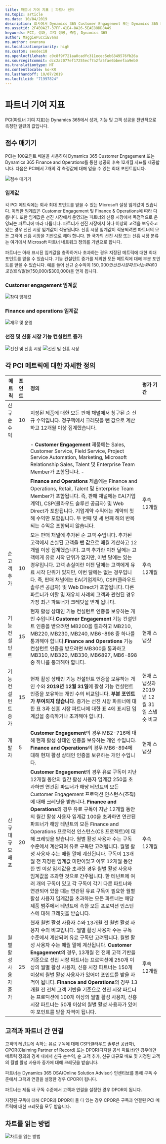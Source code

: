 ```yaml
---
title: 파트너 기여 지표 | 파트너 센터
ms.topic: article
ms.date: 10/04/2019
description: 회사에서 Dynamics 365 Customer Engagement 또는 Dynamics 365 Finance and Operations를 수행하는 방법을 보여 주는 데이터
ms.assetid: 2F4B9A27-37FF-41E4-8A26-5EAE88DD8A49
keywords: PCI, 성과, 고객 성공, 측정, Dynamics 365
author: MaggiePucciEvans
ms.author: evansma
ms.localizationpriority: high
ms.custom: seodec18
ms.openlocfilehash: c0c8f9f721aa0cadfc311ecec5eb6349576fb26a
ms.sourcegitcommit: dcc2a2077ef17255ecf7a2fa5fae6bbeefaa9eb0
ms.translationtype: HT
ms.contentlocale: ko-KR
ms.lasthandoff: 10/07/2019
ms.locfileid: "71997824"
---
```

# <a name="partner-contribution-indicators"></a>파트너 기여 지표

PCI(파트너 기여 지표)는 Dynamics 365에서 성과, 기능 및 고객 성공을 전반적으로 측정한 일련의 값입니다.

## <a name="scoring"></a>점수 매기기

PCI는 100포인트 배율을 사용하여 Dynamics 365 Customer Engagement 또는 Dynamics 365 Finance and Operations를 통한 성공의 후속 12개월 지표를 제공합니다. 다음은 PCI에서 7개의 각 측정값에 대해 얻을 수 있는 최대 포인트입니다.

![점수 매기기](images/pci1.png)

### <a name="thresholds"></a>임계값

각 PCI 메트릭에는 회사 최대 포인트를 얻을 수 있는 Microsoft 설정 임계값이 있습니다. 이러한 임계값은 Customer Engagement 및 Finance & Operations에 따라 다릅니다. 또한 임계값은 선진 시장에서 운영되는 파트너와 신흥 시장에서 독점적으로 운영되는 파트너에 따라 다릅니다. 파트너가 선진 시장에서 하나 이상의 고객을 보유하고 있는 경우 선진 시장 임계값이 적용됩니다. 신흥 시장 임계값이 적용되려면 파트너의 모든 고객이 신흥 시장을 기반으로 해야 합니다. 한 국가의 선진 시장 또는 신흥 시장 분류는 여기에서 Microsoft 파트너 네트워크 정의를 기반으로 합니다.

파트너는 아래 표시된 임계값을 충족하거나 초과하는 경우 지정된 메트릭에 대한 최대 포인트를 얻을 수 있습니다. 기능 컨설턴트 증가를 제외한 모든 메트릭에 대해 부분 포인트를 얻을 수 있습니다. 예를 들어 신규 순수익이 $150,000인 선진 시장 파트너는 최대 10포인트의 절반($150,000/$300,000)을 얻게 됩니다.

### <a name="customer-engagement-thresholds"></a>Customer engagement 임계값

![참여 임계값](images/pci3.png)

### <a name="finance-and-operations-thresholds"></a>Finance and operations 임계값

![재무 및 운영](images/pci4.png)

### <a name="developed-and-emerging-markets-functional-consultant-growth"></a>선진 및 신흥 시장 기능 컨설턴트 증가 

![선진 및 신흥 시장](images/pci6.png)
![선진 및 신흥 시장](images/pci7.png)

## <a name="detailed-definitions-for-each-of-the-pci-metrics"></a>각 PCI 메트릭에 대한 자세한 정의


|**메트릭**   |**포인트**   |**정의**   |**평가 기간**|
|---------------|:--------------------------|:-------------------|:----------|
|신규 순수익|10|지정된 제품에 대한 모든 판매 채널에서 청구된 순 신규 수익입니다. 청구액에서 크레딧을 뺀 값으로 계산하고 12개월 이상 집계했습니다.
||| - **Customer Engagement** 제품에는 Sales, Customer Service, Field Service, Project Service Automation, Marketing, Microsoft Relationship Sales, Talent 및 Enterprise Team Member가 포함됩니다. -
||| **Finance and Operations** 제품에는 Finance and Operations, Retail, Talent 및 Enterprise Team Member가 포함됩니다. 즉, 판매 채널에는 EA(기업계약), CSP(클라우드 솔루션 공급자) 및 Web Direct가 포함됩니다. 기업계약 수익에는 계약의 첫해 수익만 포함됩니다. 두 번째 및 세 번째 해의 반복되는 수익은 포함되지 않습니다.|후속 12개월|
|순 고객 추가|10|모든 판매 채널에 추가된 순 고객 수입니다. 추가된 고객에서 손실된 고객을 뺀 값으로 매월 계산하고 12개월 이상 집계했습니다. 고객 추가란 이전 달에는 고객에게 유료 시작 단위가 없지만, 이번 달에는 있는 경우입니다. 고객 손실이란 이전 달에는 고객에게 유료 시작 단위가 있지만, 이번 달에는 없는 경우입니다. 즉, 판매 채널에는 EA(기업계약), CSP(클라우드 솔루션 공급자) 및 Web Direct가 포함됩니다. 다른 파트너가 이탈 및 재유치 사례의 고객과 관련된 경우 가장 최근 파트너가 크레딧을 받게 됩니다.|후속 12개월|
|기능 컨설턴트|15 |현재 활성 상태인 기능 컨설턴트 인증을 보유하는 개인 수입니다.**Customer Engagement** 기능 컨설턴트 인증을 받으려면 MB200을 통과하고 MB210, MB220, MB230, MB240, MB6-898 중 하나를 통과해야 합니다.**Finance and Operations** 기능 컨설턴트 인증을 받으려면 MB300을 통과하고 MB310, MB320, MB330, MB6897, MB6-898 중 하나를 통과해야 합니다.|현재 스냅샷|
|기능 컨설턴트 증가|15|현재 활성 상태인 기능 컨설턴트 인증을 보유하는 개인 수와 **2019년 12월 31일**에 활성 기능 컨설턴트 인증을 보유하는 개인 수의 비교입니다. **부분 포인트가 부여되지 않습니다**. 증가는 선진 시장 파트너에 대한 표 3과 신흥 시장 파트너에 대한 표 4에 표시된 임계값을 충족하거나 초과해야 합니다.|현재 스냅샷과 2019년 12월 31일 스냅숏 비교|
|개발자|5|**Customer Engagement**의 경우 MB2-716에 대해 현재 활성 상태인 인증을 보유하는 개인 수입니다. **Finance and Operations**의 경우 MB6-894에 대해 현재 활성 상태인 인증을 보유하는 개인 수입니다.|현재 스냅샷|
|신규 대규모 배포|20|**Customer Engagement**의 경우 유료 구독이 지난 12개월 동안의 월간 활성 사용자 임계값 250을 초과하면 연관된 파트너가 해당 테넌트의 모든 Customer Engagement 프로덕션 인스턴스(조직)에 대해 크레딧을 받습니다. **Finance and Operations**의 경우 유료 구독이 지난 12개월 동안의 월간 활성 사용자 임계값 100을 초과하면 연관된 파트너가 해당 테넌트의 모든 Finance and Operations 프로덕션 인스턴스(CS 프로젝트)에 대해 크레딧을 받습니다. 월별 활성 사용자 수는 구독 수준에서 계산되며 유료 구독만 고려됩니다. 월별 활성 사용자 수는 매월 말에 계산됩니다. 구독이 13개월 전 지정된 임계값 미만이었고 이후 12개월 동안 한 번 이상 임계값을 초과한 경우 월별 활성 사용자 임계값을 초과한 것으로 간주됩니다. 한 테넌트에 여러 개의 구독이 있고 각 구독이 각기 다른 파트너와 연관되어 있을 때는 연관된 유료 구독이 필요한 월별 활성 사용자 임계값을 초과하는 모든 파트너는 해당 제품 범주에서 테넌트에 속한 모든 프로덕션 인스턴스에 대해 크레딧을 받습니다.|후속 12개월|
|월별 활성 사용자 증가|25|현재 월별 활성 사용자 수와 13개월 전 월별 활성 사용자 수의 비교입니다. 월별 활성 사용자 수는 구독 수준에서 계산되며 유료 구독만 고려됩니다. 월별 활성 사용자 수는 매월 말에 계산됩니다. **Customer Engagement**의 경우, 13개월 전 전체 고객 기반을 기준으로 선진 시장 파트너는 프로덕션에 250개 이상의 월별 활성 사용자, 신흥 시장 파트너는 150개 이상의 월별 활성 사용자가 있어야 포인트를 받을 자격이 됩니다. **Finance and Operations**의 경우 13개월 전 전체 고객 기반을 기준으로 선진 시장 파트너는 프로덕션에 100개 이상의 월별 활성 사용자, 신흥 시장 파트너는 50개 이상의 월별 활성 사용자가 있어야 포인트를 받을 자격이 됩니다.|후속 12개월|

## <a name="customer-to-partner-association"></a>고객과 파트너 간 연결

고객의 테넌트에 속하는 유료 구독에 대해 CSP(클라우드 솔루션 공급자), CPOR(Claiming Partner of Record) 또는 DPOR(디지털 공식 파트너)인 경우에만 메트릭 정의의 경계 내에서 신규 순수익, 순 고객 추가, 신규 대규모 배포 및 지정된 고객의 월별 활성 사용자 증가에 대해 크레딧을 받습니다.

파트너는 Dynamics 365 OSA(Online Solution Advisor) 인센티브를 통해 구독 수준에서 고객과 연결을 설정한 경우 CPOR이 됩니다.

파트너는 제품 내 구독 수준에서 고객과 연결을 설정한 경우 DPOR이 됩니다.

지정된 구독에 대해 CPOR과 DPOR이 둘 다 있는 경우 CPOR은 구독과 연결된 PCI 메트릭에 대한 크레딧을 모두 받습니다.

## <a name="how-to-read-the-charts"></a>차트를 읽는 방법

![차트를 읽는 방법](images/pci2.png)








